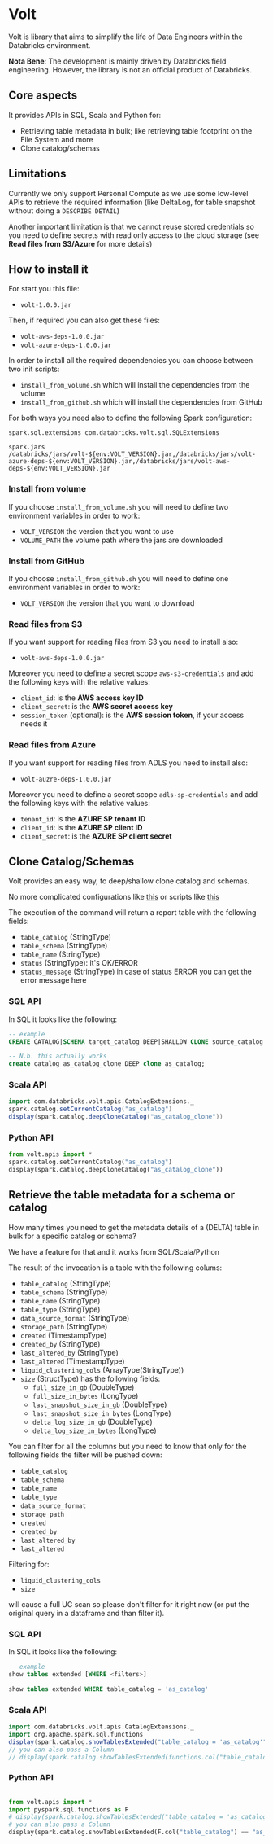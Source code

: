 # Volt
Volt is library that aims to simplify the life of Data Engineers within the Databricks environment.

**Nota Bene**: The development is mainly driven by Databricks field engineering. However, the library is not an official product of Databricks.

## Core aspects

It provides APIs in SQL, Scala and Python for:

- Retrieving table metadata in bulk; like retrieving table footprint on the File System and more
- Clone catalog/schemas

## Limitations

Currently we only support Personal Compute as we use some low-level APIs to retrieve the required information (like DeltaLog, for table snapshot without doing a `DESCRIBE DETAIL`)

Another important limitation is that we cannot reuse stored credentials so you need to define secrets with read only access to the cloud storage (see **Read files from S3/Azure** for more details)

## How to install it

For start you this file:
- `volt-1.0.0.jar`

Then, if required you can also get these files:
- `volt-aws-deps-1.0.0.jar`
- `volt-azure-deps-1.0.0.jar`

In order to install all the required dependencies you can choose between two init scripts:
- `install_from_volume.sh` which will install the dependencies from the volume
- `install_from_github.sh` which will install the dependencies from GitHub

For both ways you need also to define the following Spark configuration:

```
spark.sql.extensions com.databricks.volt.sql.SQLExtensions

spark.jars /databricks/jars/volt-${env:VOLT_VERSION}.jar,/databricks/jars/volt-azure-deps-${env:VOLT_VERSION}.jar,/databricks/jars/volt-aws-deps-${env:VOLT_VERSION}.jar
```

### Install from volume
If you choose `install_from_volume.sh` you will need to define two environment variables in order to work:
- `VOLT_VERSION` the version that you want to use
- `VOLUME_PATH` the volume path where the jars are downloaded

### Install from GitHub
If you choose `install_from_github.sh` you will need to define one environment variables in order to work:
- `VOLT_VERSION` the version that you want to download

### Read files from S3

If you want support for reading files from S3 you need to install also:

- `volt-aws-deps-1.0.0.jar`

Moreover you need to define a secret scope `aws-s3-credentials` and add the following keys with the relative values:
- `client_id`: is the **AWS access key ID**
- `client_secret`: is the **AWS secret access key**
- `session_token` (optional): is the **AWS session token**, if your access needs it

### Read files from Azure

If you want support for reading files from ADLS you need to install also:

- `volt-auzre-deps-1.0.0.jar`

Moreover you need to define a secret scope `adls-sp-credentials` and add the following keys with the relative values:
- `tenant_id`: is the **AZURE SP tenant ID**
- `client_id`: is the **AZURE SP client ID**
- `client_secret`: is the **AZURE SP client secret**

## Clone Catalog/Schemas

Volt provides an easy way, to deep/shallow clone catalog and schemas.

No more complicated configurations like [this](https://community.databricks.com/t5/technical-blog/uc-catalog-cloning-an-automated-approach/ba-p/53460) or scripts like [this](https://github.com/vnderson/databricks-clone-catalog/blob/main/databrics_clone_catalog.ipynb)

The execution of the command will return a report table with the following fields:
- `table_catalog` (StringType)
- `table_schema` (StringType)
- `table_name` (StringType)
- `status` (StringType): it's OK/ERROR
- `status_message` (StringType) in case of status ERROR you can get the error message here

### SQL API

In SQL it looks like the following:

```sql
-- example
CREATE CATALOG|SCHEMA target_catalog DEEP|SHALLOW CLONE source_catalog [MANAGED LOCATION '<your-location>']
```

```sql
-- N.b. this actually works
create catalog as_catalog_clone DEEP clone as_catalog;
```

### Scala API

```scala
import com.databricks.volt.apis.CatalogExtensions._
spark.catalog.setCurrentCatalog("as_catalog")
display(spark.catalog.deepCloneCatalog("as_catalog_clone"))
```

### Python API

```python
from volt.apis import *
spark.catalog.setCurrentCatalog("as_catalog")
display(spark.catalog.deepCloneCatalog("as_catalog_clone"))
```

## Retrieve the table metadata for a schema or catalog

How many times you need to get the metadata details of a (DELTA) table in bulk for a specific catalog or schema?

We have a feature for that and it works from SQL/Scala/Python

The result of the invocation is a table with the following colums:

- `table_catalog` (StringType)
- `table_schema` (StringType)
- `table_name` (StringType)
- `table_type` (StringType)
- `data_source_format` (StringType)
- `storage_path` (StringType)
- `created` (TimestampType)
- `created_by` (StringType)
- `last_altered_by` (StringType)
- `last_altered` (TimestampType)
- `liquid_clustering_cols` (ArrayType(StringType))
- `size` (StructType) has the following fields:
    - `full_size_in_gb` (DoubleType)
    - `full_size_in_bytes` (LongType)
    - `last_snapshot_size_in_gb` (DoubleType)
    - `last_snapshot_size_in_bytes` (LongType)
    - `delta_log_size_in_gb` (DoubleType)
    - `delta_log_size_in_bytes` (LongType)

You can filter for all the columns but you need to know that only for the following fields the filter will be pushed down:
- `table_catalog`
- `table_schema`
- `table_name`
- `table_type`
- `data_source_format`
- `storage_path`
- `created`
- `created_by`
- `last_altered_by`
- `last_altered`

Filtering for:
- `liquid_clustering_cols`
- `size`

will cause a full UC scan so please don't filter for it right now (or put the original query in a dataframe and than filter it).

### SQL API

In SQL it looks like the following:

```sql
-- example
show tables extended [WHERE <filters>]
```

```sql
show tables extended WHERE table_catalog = 'as_catalog'
```

### Scala API

```scala
import com.databricks.volt.apis.CatalogExtensions._
import org.apache.spark.sql.functions
display(spark.catalog.showTablesExtended("table_catalog = 'as_catalog'"))
// you can also pass a Column
// display(spark.catalog.showTablesExtended(functions.col("table_catalog").equalTo("as_catalog")))
```

### Python API

```python

from volt.apis import *
import pyspark.sql.functions as F
# display(spark.catalog.showTablesExtended("table_catalog = 'as_catalog'"))
# you can also pass a Column
display(spark.catalog.showTablesExtended(F.col("table_catalog") == "as_catalog"))
```